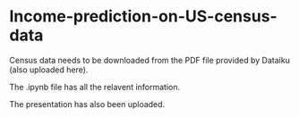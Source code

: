 # Income-prediction-on-US-census-data

Census data needs to be downloaded from the PDF file provided by Dataiku (also uploaded here).

The .ipynb file has all the relavent information.

The presentation has also been uploaded.
